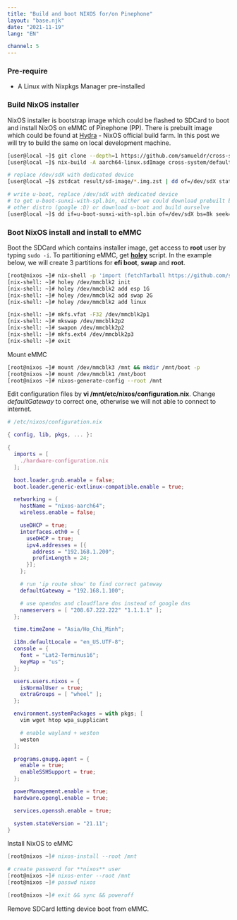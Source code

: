 ```yaml
---
title: "Build and boot NIXOS for/on Pinephone"
layout: "base.njk"
date: "2021-11-19"
lang: "EN"

channel: 5
---
```


### Pre-require

* A Linux with Nixpkgs Manager pre-installed

### Build NixOS installer

NixOS installer is bootstrap image which could be flashed to SDCard to boot and install NixOS on eMMC of Pinephone (PP).
There is prebuilt image which could be found at [Hydra](https://hydra.nixos.org)  - NixOS official build farm. In this post we will try to build the same on local development machine.

```bash
[user@local ~]$ git clone --depth=1 https://github.com/samueldr/cross-system
[user@local ~]$ nix-build -A aarch64-linux.sdImage cross-system/default.nix

# replace /dev/sdX with dedicated device
[user@local ~]$ zstdcat result/sd-image/*.img.zst | dd of=/dev/sdX status=progress

# write u-boot, replace /dev/sdX with dedicated device
# to get u-boot-sunxi-with-spl.bin, either we could download prebuilt binary from
# other distro (google :D) or download u-boot and build ourselve
[user@local ~]$ dd if=u-boot-sunxi-with-spl.bin of=/dev/sdX bs=8k seek=1
```

### Boot NixOS install and install to eMMC

Boot the SDCard which contains installer image, get access to **root** user by typing `sudo -i`. To partitioning eMMC, get [**holey**](https://github.com/samueldr/holey) script.
In the example below, we will create 3 partitions for **efi boot**, **swap** and **root**.

```bash
[root@nixos ~]# nix-shell -p 'import (fetchTarball https://github.com/samueldr/holey/archive/master.tar.gz) {}'
[nix-shell: ~]# holey /dev/mmcblk2 init
[nix-shell: ~]# holey /dev/mmcblk2 add esp 1G
[nix-shell: ~]# holey /dev/mmcblk2 add swap 2G
[nix-shell: ~]# holey /dev/mmcblk2 add linux

[nix-shell: ~]# mkfs.vfat -F32 /dev/mmcblk2p1
[nix-shell: ~]# mkswap /dev/mmcblk2p2
[nix-shell: ~]# swapon /dev/mmcblk2p2
[nix-shell: ~]# mkfs.ext4 /dev/mmcblk2p3
[nix-shell: ~]# exit
```

Mount eMMC
```bash
[root@nixos ~]# mount /dev/mmcblk3 /mnt && mkdir /mnt/boot -p
[root@nixos ~]# mount /dev/mmcblk1 /mnt/boot
[root@nixos ~]# nixos-generate-config --root /mnt
```

Edit configuration files by **vi /mnt/etc/nixos/configuration.nix**. Change *defaultGateway* to correct one, otherwise we will not able to connect to internet.

```nix
# /etc/nixos/configuration.nix

{ config, lib, pkgs, ... }:

{
  imports = [
    ./hardware-configuration.nix
  ];

  boot.loader.grub.enable = false;
  boot.loader.generic-extlinux-compatible.enable = true;

  networking = {
    hostName = "nixos-aarch64";
    wireless.enable = false;

    useDHCP = true;
    interfaces.eth0 = {
      useDHCP = true;
      ipv4.addresses = [{
	    address = "192.168.1.200";
	    prefixLength = 24;
      }];
    };

    # run 'ip route show' to find correct gateway
    defaultGateway = "192.168.1.100";

    # use opendns and cloudflare dns instead of google dns
    nameservers = [ "208.67.222.222" "1.1.1.1" ];
  };

  time.timeZone = "Asia/Ho_Chi_Minh";

  i18n.defaultLocale = "en_US.UTF-8";
  console = {
    font = "Lat2-Terminus16";
    keyMap = "us";
  };

  users.users.nixos = {
    isNormalUser = true;
    extraGroups = [ "wheel" ];
  };

  environment.systemPackages = with pkgs; [
    vim wget htop wpa_supplicant

    # enable wayland + weston
    weston
  ];

  programs.gnupg.agent = {
    enable = true;
    enableSSHSupport = true;
  };

  powerManagement.enable = true;
  hardware.opengl.enable = true;

  services.openssh.enable = true;

  system.stateVersion = "21.11";
}
```

Install NixOS to eMMC

```nix
[root@nixos ~]# nixos-install --root /mnt

# create password for **nixos** user
[root@nixos ~]# nixos-enter --root /mnt
[root@nixos ~]# passwd nixos

[root@nixos ~]# exit && sync && poweroff
```

Remove SDCard letting device boot from eMMC.
